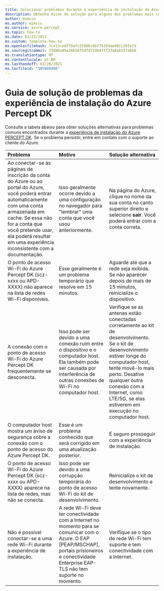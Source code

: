 ```yaml
---
title: Solucionar problemas durante a experiência de instalação do Azure Percept DK
description: Obtenha dicas de solução para alguns dos problemas mais comuns encontrados durante a experiência de instalação
author: mimcco
ms.author: mimcco
ms.service: azure-percept
ms.topic: how-to
ms.date: 03/25/2021
ms.custom: template-how-to
ms.openlocfilehash: 7ce13cedff9afc25900c0bf75359ae49cc29fe19
ms.sourcegitcommit: 73d80a95e28618f5dfd719647ff37a8ab157a668
ms.translationtype: MT
ms.contentlocale: pt-BR
ms.lasthandoff: 03/26/2021
ms.locfileid: "105608486"
---
```

# <a name="azure-percept-dk-setup-experience-troubleshooting-guide"></a>Guia de solução de problemas da experiência de instalação do Azure Percept DK

Consulte a tabela abaixo para obter soluções alternativas para problemas comuns encontrados durante a [experiência de instalação do Azure PERCEPT DK](./quickstart-percept-dk-set-up.md). Se o problema persistir, entre em contato com o suporte ao cliente do Azure.

|Problema|Motivo|Solução alternativa|
|:-----|:------|:----------|
|Ao conectar-se às páginas de inscrição da conta do Azure ou ao portal do Azure, você poderá entrar automaticamente com uma conta armazenada em cache. Se essa não for a conta que você pretende usar, ela poderá resultar em uma experiência inconsistente com a documentação.|Isso geralmente ocorre devido a uma configuração no navegador para "lembrar" uma conta que você usou anteriormente.|Na página do Azure, clique no nome da sua conta no canto superior direito e selecione **sair**. Você poderá entrar com a conta correta.|
|O ponto de acesso Wi-Fi do Azure Percept DK (scz-xxxx ou APD-XXXX) não aparece na lista de redes Wi-Fi disponíveis.|Esse geralmente é um problema temporário que resolve em 15 minutos.|Aguarde até que a rede seja exibida. Se não aparecer depois de mais de 15 minutos, reinicialize o dispositivo.|
|A conexão com o ponto de acesso Wi-Fi do Azure Percept DK frequentemente se desconecta.|Isso pode ser devido a uma conexão ruim entre o dispositivo e o computador host. Ela também pode ser causada por interferência de outras conexões de Wi-Fi no computador host.|Verifique se as antenas estão conectadas corretamente ao kit de desenvolvimento. Se o kit de desenvolvimento estiver longe do computador host, tente movê-lo mais perto. Desative qualquer outra conexão com a Internet, como LTE/5G, se elas estiverem em execução no computador host.|
|O computador host mostra um aviso de segurança sobre a conexão com o ponto de acesso do Azure Percept DK.|Esse é um problema conhecido que será corrigido em uma atualização posterior.|É seguro prosseguir com a experiência de instalação.|
|O ponto de acesso Wi-Fi do Azure Percept DK (scz-xxxx ou APD-XXXX) aparece na lista de redes, mas não se conecta.|Isso pode ser devido a uma corrupção temporária do ponto de acesso Wi-Fi do kit de desenvolvimento.|Reinicialize o kit de desenvolvimento e tente novamente.|
|Não é possível conectar-se a uma rede Wi-Fi durante a experiência de instalação.|A rede Wi-Fi deve ter conectividade com a Internet no momento para se comunicar com o Azure. O EAP [PEAP/MSCHAP], portais prisioneiros e conectividade Enterprise EAP-TLS não tem suporte no momento.|Verifique se o tipo de rede Wi-Fi tem suporte e tem conectividade com a Internet.|